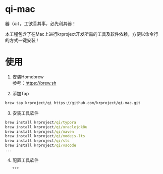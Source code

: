 # qi-mac

器（qi），工欲善其事，必先利其器！  

本工程包含了在Mac上进行krproject开发所需的工具及软件依赖，方便以命令行的方式一键安装！

# 使用

1. 安装Homebrew   
  参考：https://brew.sh

2. 添加Tap  
```bash
brew tap krproject/qi https://github.com/krproject/qi-mac.git
```

3. 安装工具软件  
```cmd
brew install krproject/qi/typora
brew install krproject/qi/oraclejdk8u
brew install krproject/qi/maven
brew install krproject/qi/nodejs-lts
brew install krproject/qi/sts
brew install krproject/qi/vscode
...
```

4. 配置工具软件  
  。。。


